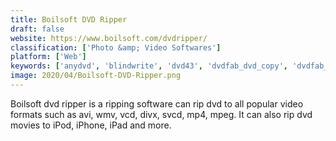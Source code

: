 ```yaml
---
title: Boilsoft DVD Ripper
draft: false 
website: https://www.boilsoft.com/dvdripper/
classification: ['Photo &amp; Video Softwares']
platform: ['Web']
keywords: ['anydvd', 'blindwrite', 'dvd43', 'dvdfab_dvd_copy', 'dvdfab_hd_decrypter', 'dvdfab_passkey', 'dvdshrink', 'dvdx', 'dimo_video_converter_ultimate', 'freemake_video_converter', 'isoburn', 'leawo_dvd_ripper', 'longo_dvd_copy', 'macx_dvd_ripper', 'sidify_apple_music_converter', 'smartripper', 'winx_dvd_ripper', 'libdvdcss']
image: 2020/04/Boilsoft-DVD-Ripper.png
---
```

Boilsoft dvd ripper is a ripping software can rip dvd to all popular video formats such as avi, wmv, vcd, divx, svcd, mp4, mpeg. It can also rip dvd movies to iPod, iPhone, iPad and more.